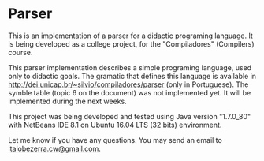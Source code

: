 # Parser
This is an implementation of a parser for a didactic programing language.
It is being developed as a college project, for the "Compiladores" (Compilers) course.

This parser implementation describes a simple programing language, used only to didactic goals. 
The gramatic that defines this language is available in http://dei.unicap.br/~silvio/compiladores/parser (only in Portuguese).
The symble table (topic 6 on the document) was not implemented yet. It will be implemented during the next weeks.

This project was being developed and tested using Java version "1.7.0_80" with NetBeans IDE 8.1 on Ubuntu 16.04 LTS (32 bits) environment. 

Let me know if you have any questions. You may send an email to italobezerra.cw@gmail.com.


